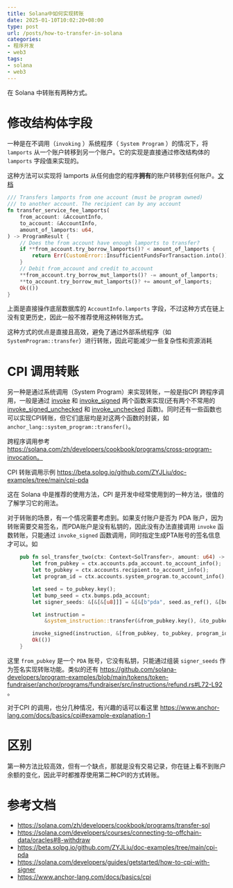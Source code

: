 ```yaml
---
title: Solana中如何实现转账
date: 2025-01-10T10:02:20+08:00
type: post
url: /posts/how-to-transfer-in-solana
categories:
- 程序开发
- web3
tags:
- solana
- web3
---
```




在 Solana 中转账有两种方式。

# 修改结构体字段

一种是在不调用（`invoking` ）系统程序（ `System Program` ）的情况下，将 `lamports` 从一个账户转移到另一个账户。它的实现是直接通过修改结构体的 `lamports` 字段值来实现的。

这种方法可以实现将 lamports 从任何由您的程序**拥有**的账户转移到任何账户。[文档](https://solana.com/zh/developers/cookbook/programs/transfer-sol)

```rust
/// Transfers lamports from one account (must be program owned)
/// to another account. The recipient can by any account
fn transfer_service_fee_lamports(
    from_account: &AccountInfo,
    to_account: &AccountInfo,
    amount_of_lamports: u64,
) -> ProgramResult {
    // Does the from account have enough lamports to transfer?
    if **from_account.try_borrow_lamports()? < amount_of_lamports {
        return Err(CustomError::InsufficientFundsForTransaction.into());
    }
    // Debit from_account and credit to_account
    **from_account.try_borrow_mut_lamports()? -= amount_of_lamports;
    **to_account.try_borrow_mut_lamports()? += amount_of_lamports;
    Ok(())
}
```

上面是直接操作底层数据库的 `AccountInfo.lamports` 字段，不过这种方式在链上没有变更历史，因此一般不推荐使用这种转账方式。

这种方式的优点是直接且高效，避免了通过外部系统程序（如 `SystemProgram::transfer`）进行转账，因此可能减少一些复杂性和资源消耗

# CPI 调用转账

另一种是通过系统调用（System Program）来实现转账，一般是指CPI 跨程序调用，一般是通过 [invoke](https://docs.rs/solana-sdk/latest/solana_sdk/program/fn.invoke.html) 和 [invoke_signed](https://docs.rs/solana-sdk/latest/solana_sdk/program/fn.invoke_signed.html) 两个函数来实现(还有两个不常用的 [invoke_signed_unchecked](https://docs.rs/solana-sdk/latest/solana_sdk/program/fn.invoke_signed_unchecked.html) 和 [invoke_unchecked](https://docs.rs/solana-sdk/latest/solana_sdk/program/fn.invoke_unchecked.html) 函数)。同时还有一些函数也可以实现CPI转账，但它们底层均是对这两个函数的封装，如 `anchor_lang::system_program::transfer()`。

跨程序调用参考 https://solana.com/zh/developers/cookbook/programs/cross-program-invocation。

CPI 转账调用示例 https://beta.solpg.io/github.com/ZYJLiu/doc-examples/tree/main/cpi-pda

这在 Solana 中是推荐的使用方法，CPI 是开发中经常使用到的一种方法，很值的了解学习它的用法。

对于转账的场景，有一个情况需要考虑到。如果支付账户是否为 PDA 账户，因为转账需要交易签名，而PDA账户是没有私钥的，因此没有办法直接调用 `invoke` 函数转账，只能通过 `invoke_signed` 函数调用，同时指定生成PTA账号的签名信息才可以。如 

```rust
    pub fn sol_transfer_two(ctx: Context<SolTransfer>, amount: u64) -> Result<()> {
        let from_pubkey = ctx.accounts.pda_account.to_account_info();
        let to_pubkey = ctx.accounts.recipient.to_account_info();
        let program_id = ctx.accounts.system_program.to_account_info();

        let seed = to_pubkey.key();
        let bump_seed = ctx.bumps.pda_account;
        let signer_seeds: &[&[&[u8]]] = &[&[b"pda", seed.as_ref(), &[bump_seed]]]; // 账号签名

        let instruction =
            &system_instruction::transfer(&from_pubkey.key(), &to_pubkey.key(), amount);

        invoke_signed(instruction, &[from_pubkey, to_pubkey, program_id], signer_seeds)?; // 指定签名
        Ok(())
    }
```

这里 `from_pubkey` 是一个 `PDA` 账号，它没有私钥，只能通过组装 `signer_seeds` 作为签名实现转账功能。类似的还有 https://github.com/solana-developers/program-examples/blob/main/tokens/token-fundraiser/anchor/programs/fundraiser/src/instructions/refund.rs#L72-L92 。

对于CPI 的调用，也分几种情况，有兴趣的话可以看这里 https://www.anchor-lang.com/docs/basics/cpi#example-explanation-1

# 区别

第一种方法比较高效，但有一个缺点，那就是没有交易记录，你在链上看不到账户余额的变化，因此平时都推荐使用第二种CPI的方式转账。

# 参考文档

- https://solana.com/zh/developers/cookbook/programs/transfer-sol
- https://solana.com/developers/courses/connecting-to-offchain-data/oracles#8-withdraw
- https://beta.solpg.io/github.com/ZYJLiu/doc-examples/tree/main/cpi-pda
- https://solana.com/developers/guides/getstarted/how-to-cpi-with-signer
- https://www.anchor-lang.com/docs/basics/cpi